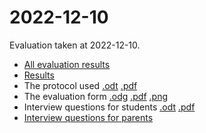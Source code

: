 # 2022-12-10

Evaluation taken at 2022-12-10.

- [All evaluation results](../README.md)
- [Results](results.md)
- The protocol used [.odt](protokoll.odt) [.pdf](protokoll.pdf)
- The evaluation form [.odg](utvardering.odg) [.pdf](utvardering.pdf) [.png](utvardering.png)
- Interview questions for students [.odt](questions.odt) [.pdf](questions.pdf)
- [Interview questions for parents](questions_parents.md)
